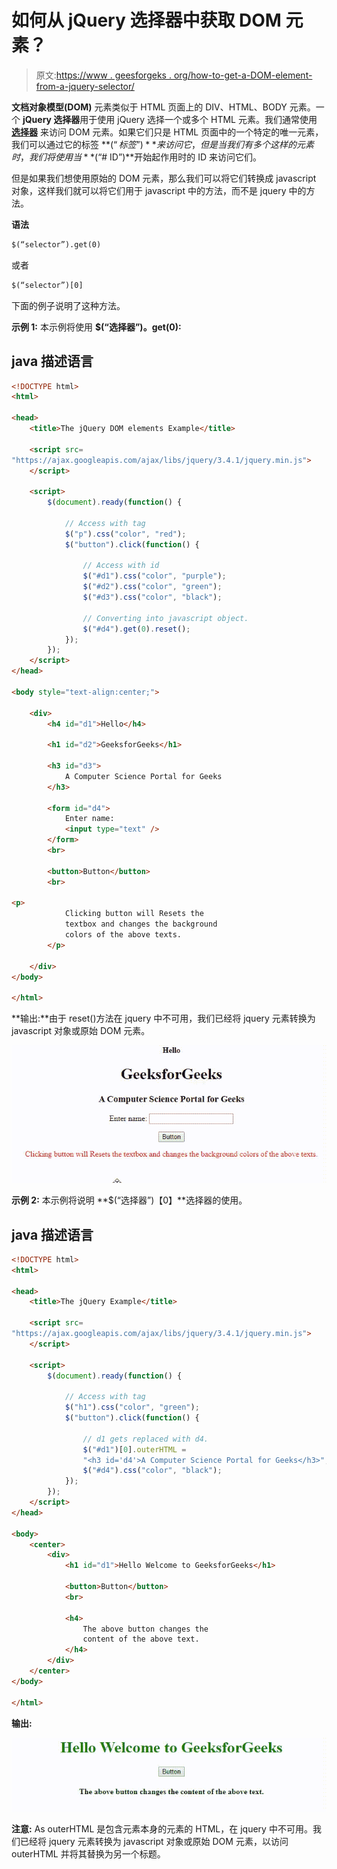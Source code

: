 # 如何从 jQuery 选择器中获取 DOM 元素？

> 原文:[https://www . geesforgeks . org/how-to-get-a-DOM-element-from-a-jquery-selector/](https://www.geeksforgeeks.org/how-to-get-a-dom-element-from-a-jquery-selector/)

**文档对象模型(DOM)** 元素类似于 HTML 页面上的 DIV、HTML、BODY 元素。一个 **jQuery 选择器**用于使用 jQuery 选择一个或多个 HTML 元素。我们通常使用 [**选择器**](https://www.geeksforgeeks.org/jquery-selectors-and-event-methods/) 来访问 DOM 元素。如果它们只是 HTML 页面中的一个特定的唯一元素，我们可以通过它的标签 **$(“标签”)**来访问它，但是当我们有多个这样的元素时，我们将使用当**$(“# ID”)**开始起作用时的 ID 来访问它们。

但是如果我们想使用原始的 DOM 元素，那么我们可以将它们转换成 javascript 对象，这样我们就可以将它们用于 javascript 中的方法，而不是 jquery 中的方法。

**语法**

```html
$(“selector”).get(0)

```

或者

```html
$(“selector”)[0]

```

下面的例子说明了这种方法。

**示例 1:** 本示例将使用 **$(“选择器”)。get(0):**

## java 描述语言

```html
<!DOCTYPE html>
<html>

<head>
    <title>The jQuery DOM elements Example</title>

    <script src=
"https://ajax.googleapis.com/ajax/libs/jquery/3.4.1/jquery.min.js">
    </script>

    <script>
        $(document).ready(function() {

            // Access with tag
            $("p").css("color", "red");
            $("button").click(function() {

                // Access with id
                $("#d1").css("color", "purple");
                $("#d2").css("color", "green");
                $("#d3").css("color", "black");

                // Converting into javascript object.
                $("#d4").get(0).reset();
            });
        });
    </script>
</head>

<body style="text-align:center;">

    <div>
        <h4 id="d1">Hello</h4>

        <h1 id="d2">GeeksforGeeks</h1>

        <h3 id="d3">
            A Computer Science Portal for Geeks
        </h3>

        <form id="d4">
            Enter name:
            <input type="text" />
        </form>
        <br>

        <button>Button</button>
        <br>

<p>
            Clicking button will Resets the
            textbox and changes the background
            colors of the above texts.
        </p>

    </div>
</body>

</html>
```

**输出:**由于 reset()方法在 jquery 中不可用，我们已经将 jquery 元素转换为 javascript 对象或原始 DOM 元素。

![](img/4b8b6be2dc3245458ad68c96805283da.png)

**示例 2:** 本示例将说明 **$(“选择器”)【0】**选择器的使用。

## java 描述语言

```html
<!DOCTYPE html>
<html>

<head>
    <title>The jQuery Example</title>

    <script src=
"https://ajax.googleapis.com/ajax/libs/jquery/3.4.1/jquery.min.js">
    </script>

    <script>
        $(document).ready(function() {

            // Access with tag
            $("h1").css("color", "green");
            $("button").click(function() {

                // d1 gets replaced with d4.
                $("#d1")[0].outerHTML =
                "<h3 id='d4'>A Computer Science Portal for Geeks</h3>";
                $("#d4").css("color", "black");
            });
        });
    </script>
</head>

<body>
    <center>
        <div>
            <h1 id="d1">Hello Welcome to GeeksforGeeks</h1>

            <button>Button</button>
            <br>

            <h4>
                The above button changes the
                content of the above text.
            </h4>
        </div>
    </center>
</body>

</html>
```

**输出:**

![](img/d256089b27b057df3d9c7876f6862e18.png)

**注意:** As outerHTML 是包含元素本身的元素的 HTML，在 jquery 中不可用。我们已经将 jquery 元素转换为 javascript 对象或原始 DOM 元素，以访问 outerHTML 并将其替换为另一个标题。